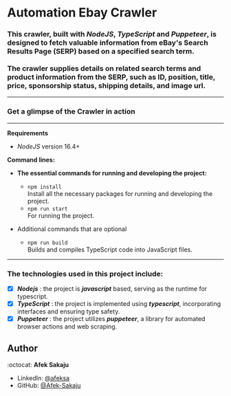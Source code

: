 # Automation Ebay Crawler

### This crawler, built with _NodeJS_, _TypeScript_ and _Puppeteer_, is designed to fetch valuable information from eBay's Search Results Page (SERP) based on a specified search term. </br></br> The crawler supplies details on related search terms and product information from the SERP, such as ID, position, title, price, sponsorship status, shipping details, and image url.

---

### **Get a glimpse of the Crawler in action**

---

**Requirements**

-   _NodeJS_ version 16.4+

**Command lines:**

-   **The essential commands for running and developing the project:**
    -   `npm install` <br /> Install all the necessary packages for running and developing the project.
    -   `npm run start`<br /> For running the project.
-   Additional commands that are optional

    -   `npm run build`<br /> Builds and compiles TypeScript code into JavaScript files.

---

### The technologies used in this project include:

-   [x] _**Nodejs**_ : the project is _**javascript**_ based, serving as the runtime for typescript.
-   [x] _**TypeScript**_ : the project is implemented using _**typescript**_, incorporating interfaces and ensuring type safety.
-   [x] _**Puppeteer**_ : the project utilizes _**puppeteer**_, a library for automated browser actions and web scraping.

## Author

:octocat: **Afek Sakaju**

-   LinkedIn: [@afeksa](https://www.linkedin.com/in/afeksa/)
-   GitHub: [@Afek-Sakaju](https://github.com/Afek-Sakaju)
